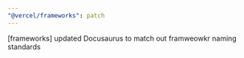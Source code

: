```yaml
---
"@vercel/frameworks": patch
---
```


[frameworks] updated Docusaurus to match out framweowkr naming standards
